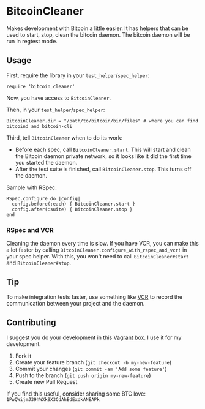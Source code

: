 # BitcoinCleaner

Makes development with Bitcoin a little easier. It has helpers that can be used to start, stop, clean the bitcoin daemon. The bitcoin daemon will be run in regtest mode.

## Usage

First, require the library in your  `test_helper`/`spec_helper`:

    require 'bitcoin_cleaner'

Now, you have access to `BitcoinCleaner`.

Then, in your `test_helper`/`spec_helper`:

    BitcoinCleaner.dir = "/path/to/bitcoin/bin/files" # where you can find bitcoind and bitcoin-cli

Third, tell `BitcoinCleaner` when to do its work:

- Before each spec, call `BitcoinCleaner.start`. This will start and clean the Bitcoin daemon private network, so it looks like it did the first time you started the daemon.
- After the test suite is finished, call `BitcoinCleaner.stop`. This turns off the daemon.

Sample with RSpec:

```
RSpec.configure do |config|
  config.before(:each) { BitcoinCleaner.start }
  config.after(:suite) { BitcoinCleaner.stop }
end
```

### RSpec and VCR

Cleaning the daemon every time is slow. If you have VCR, you can make this a lot faster by calling `BitcoinCleaner.configure_with_rspec_and_vcr!` in your spec helper. With this, you won't need to call `BitcoinCleaner#start` and `BitcoinCleaner#stop`.

## Tip

To make integration tests faster, use something like [VCR](https://github.com/vcr/vcr) to record the communication between your project and the daemon.

## Contributing

I suggest you do your development in this [Vagrant box](https://github.com/ramontayag/ruby-bitcoin-box). I use it for my development.

1. Fork it
2. Create your feature branch (`git checkout -b my-new-feature`)
3. Commit your changes (`git commit -am 'Add some feature'`)
4. Push to the branch (`git push origin my-new-feature`)
5. Create new Pull Request

If you find this useful, consider sharing some BTC love: `1PwQWijmJ39hWXk9X3CdAhEdExdkANEAPk`
